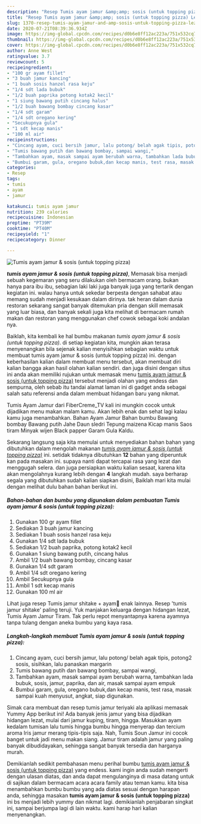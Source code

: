 ```yaml
---
description: "Resep Tumis ayam jamur &amp;amp; sosis (untuk topping pizza) Lezat"
title: "Resep Tumis ayam jamur &amp;amp; sosis (untuk topping pizza) Lezat"
slug: 1370-resep-tumis-ayam-jamur-and-amp-sosis-untuk-topping-pizza-lezat
date: 2020-07-21T08:39:36.934Z
image: https://img-global.cpcdn.com/recipes/d0b6e8ff12ac223a/751x532cq70/tumis-ayam-jamur-sosis-untuk-topping-pizza-foto-resep-utama.jpg
thumbnail: https://img-global.cpcdn.com/recipes/d0b6e8ff12ac223a/751x532cq70/tumis-ayam-jamur-sosis-untuk-topping-pizza-foto-resep-utama.jpg
cover: https://img-global.cpcdn.com/recipes/d0b6e8ff12ac223a/751x532cq70/tumis-ayam-jamur-sosis-untuk-topping-pizza-foto-resep-utama.jpg
author: Anne West
ratingvalue: 3.7
reviewcount: 5
recipeingredient:
- "100 gr ayam fillet"
- "3 buah jamur kancing"
- "1 buah sosis hanzel rasa keju"
- "1/4 sdt lada bubuk"
- "1/2 buah paprika potong kotak2 kecil"
- "1 siung bawang putih cincang halus"
- "1/2 buah bawang bombay cincang kasar"
- "1/4 sdt garam"
- "1/4 sdt oregano kering"
- "Secukupnya gula"
- "1 sdt kecap manis"
- "100 ml air"
recipeinstructions:
- "Cincang ayam, cuci bersih jamur, lalu potong/ belah agak tipis, potong2 sosis, sisihkan, lalu panaskan margarin"
- "Tumis bawang putih dan bawang bombay, sampai wangi,"
- "Tambahkan ayam, masak sampai ayam berubah warna, tambahkan lada bubuk, sosis, jamur, paprika, dan air, masak sampai ayam empuk"
- "Bumbui garam, gula, oregano bubuk,dan kecap manis, test rasa, masak sampai kuah menyusut, angkat, siap digunakan."
categories:
- Resep
tags:
- tumis
- ayam
- jamur

katakunci: tumis ayam jamur 
nutrition: 239 calories
recipecuisine: Indonesian
preptime: "PT39M"
cooktime: "PT40M"
recipeyield: "1"
recipecategory: Dinner

---
```



![Tumis ayam jamur &amp; sosis (untuk topping pizza)](https://img-global.cpcdn.com/recipes/d0b6e8ff12ac223a/751x532cq70/tumis-ayam-jamur-sosis-untuk-topping-pizza-foto-resep-utama.jpg)

<b><i>tumis ayam jamur &amp; sosis (untuk topping pizza)</i></b>, Memasak bisa menjadi sebuah kegemaran yang seru dilakukan oleh bermacam orang. bukan hanya para ibu ibu, sebagian laki laki juga banyak juga yang tertarik dengan kegiatan ini. walau hanya untuk sekedar berpesta dengan sahabat atau memang sudah menjadi kesukaan dalam dirinya. tak heran dalam dunia restoran sekarang sangat banyak ditemukan pria dengan skill memasak yang luar biasa, dan banyak sekali juga kita melihat di bermacam rumah makan dan restoran yang menggunakan chef cowok sebagai koki andalan nya.

Baiklah, kita kembali ke hal bumbu makanan <i>tumis ayam jamur &amp; sosis (untuk topping pizza)</i>. di setiap kegiatan kita, mungkin akan terasa menyenangkan bila sejenak kalian menyisihkan sebagian waktu untuk membuat tumis ayam jamur &amp; sosis (untuk topping pizza) ini. dengan keberhasilan kalian dalam membuat menu tersebut, akan membuat diri kalian bangga akan hasil olahan kalian sendiri. dan juga disini dengan situs ini anda akan memiliki rujukan untuk memasak menu <u>tumis ayam jamur &amp; sosis (untuk topping pizza)</u> tersebut menjadi olahan yang endess dan sempurna, oleh sebab itu tandai alamat laman ini di gadget anda sebagai salah satu referensi anda dalam membuat hidangan baru yang nikmat.

Tumis Ayam Jamur dari FiberCreme_TV kali ini mungkin cocok untuk dijadikan menu makan malam kamu. Akan lebih enak dan sehat lagi kalau kamu juga menambahkan. Bahan Ayam Jamur Bahan bumbu Bawang bombay Bawang putih Jahe Daun sledri Tepung maizena Kicap manis Saos tiram Minyak wijen Black papper Garam Gula Kaldu.


Sekarang langsung saja kita memulai untuk menyediakan bahan bahan yang dibutuhkan dalam mengolah makanan <u><i>tumis ayam jamur &amp; sosis (untuk topping pizza)</i></u> ini. setidak tidaknya dibutuhkan <b>12</b> bahan yang diperuntuk kan pada masakan ini. supaya nanti dapat tercapai rasa yang lezat dan menggugah selera. dan juga persiapkan waktu kalian sesaat, karena kita akan mengolahnya kurang lebih dengan <b>4</b> langkah mudah. saya berharap segala yang dibutuhkan sudah kalian siapkan disini, Baiklah mari kita mulai dengan melihat dulu bahan bahan berikut ini.

<!--inarticleads1-->

##### Bahan-bahan dan bumbu yang digunakan dalam pembuatan Tumis ayam jamur &amp; sosis (untuk topping pizza):

1. Gunakan 100 gr ayam fillet
1. Sediakan 3 buah jamur kancing
1. Sediakan 1 buah sosis hanzel rasa keju
1. Gunakan 1/4 sdt lada bubuk
1. Sediakan 1/2 buah paprika, potong kotak2 kecil
1. Gunakan 1 siung bawang putih, cincang halus
1. Ambil 1/2 buah bawang bombay, cincang kasar
1. Gunakan 1/4 sdt garam
1. Ambil 1/4 sdt oregano kering
1. Ambil Secukupnya gula
1. Ambil 1 sdt kecap manis
1. Gunakan 100 ml air


Lihat juga resep Tumis jamur shitake + ayam🍄 enak lainnya. Resep &#39;tumis jamur shitake&#39; paling teruji. Yuk manjakan keluarga dengan hidangan lezat, Tumis Ayam Jamur Tiram. Tak perlu repot menyantapnya karena ayamnya tanpa tulang dengan aneka bumbu yang kaya rasa. 

<!--inarticleads2-->

##### Langkah-langkah membuat Tumis ayam jamur &amp; sosis (untuk topping pizza):

1. Cincang ayam, cuci bersih jamur, lalu potong/ belah agak tipis, potong2 sosis, sisihkan, lalu panaskan margarin
1. Tumis bawang putih dan bawang bombay, sampai wangi,
1. Tambahkan ayam, masak sampai ayam berubah warna, tambahkan lada bubuk, sosis, jamur, paprika, dan air, masak sampai ayam empuk
1. Bumbui garam, gula, oregano bubuk,dan kecap manis, test rasa, masak sampai kuah menyusut, angkat, siap digunakan.


Simak cara membuat dan resep tumis jamur teriyaki ala aplikasi memasak Yummy App berikut ini! Ada banyak jenis jamur yang bisa dijadikan hidangan lezat, mulai dari jamur kuping, tiram, hingga. Masukkan ayam kedalam tumisan lalu tumis hingga bumbu hingga menyerap dan tercium aroma Iris jamur merang tipis-tipis saja. Nah, Tumis Soun Jamur ini cocok banget untuk jadi menu makan siang. Jamur tiram adalah jamur yang paling banyak dibudidayakan, sehingga sangat banyak tersedia dan harganya murah. 

Demikianlah sedikit pembahasan menu perihal bumbu <u>tumis ayam jamur &amp; sosis (untuk topping pizza)</u> yang endess. kami ingin anda sudah mengerti dengan ulasan diatas, dan anda dapat mengulanginya di masa datang untuk di sajikan dalam bermacam acara acara family atau teman kamu. kita bisa menambahkan bumbu bumbu yang ada diatas sesuai dengan harapan anda, sehingga masakan <b>tumis ayam jamur &amp; sosis (untuk topping pizza)</b> ini bs menjadi lebih yummy dan nikmat lagi. demikianlah penjabaran singkat ini, sampai berjumpa lagi di lain waktu. kami harap hari kalian menyenangkan.
